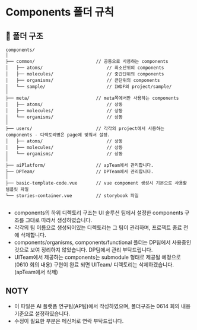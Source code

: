 # Components 폴더 규칙

## 📂 폴더 구조

```
components/
│
├── common/                       // 공통으로 사용하는 components
│   ├── atoms/                        // 최소단위의 components
│   ├── molecules/                    // 중간단위의 components
│   ├── organisms/                    // 큰단위의 components
│   └── sample/                       // IWDF의 project/sample/
│
├── meta/                         // meta쪽에서만 사용하는 components
│   ├── atoms/                        // 상동
│   ├── molecules/                    // 상동
│   └── organisms/                    // 상동
│
├── users/                        // 각각의 project에서 사용하는 components - 디렉토리명은 page에 맞춰서 설정.
│   ├── atoms/                        // 상동
│   ├── molecules/                    // 상동
│   └── organisms/                    // 상동
│
├── aiPlatform/                   // apTeam에서 관리합니다. 
├── DPTeam/                       // DPTeam에서 관리합니다.
│
├── basic-template-code.vue       // vue component 생성시 기본으로 사용할 템플릿 파일 
└── stories-container.vue         // storybook 파일
 
```
- components의 하위 디렉토리 구조는 UI 솔루션 팀에서 설정한 components 구조를 그대로 따라서 생성하였습니다.
- 각각의 팀 이름으로 생성되어있는 디렉토리는 그 팀이 관리하며, 프로젝트 종료 전에 삭제합니다.
- components/organisms, components/functional 폴더는 DP팀에서 사용중인것으로 보여 정리하지 않았습니다. DP팀에서 관리 부탁드립니다.
- UITeam에서 제공하는 components는 submodule 형태로 제공될 예정으로 (0610 회의 내용) 구현이 완료 되면 UITeam/ 디렉토리는 삭제하겠습니다. (apTeam에서 삭제)

## NOTY
- 이 파일은 AI 플랫폼 연구팀(AP팀)에서 작성하였으며, 폴더구조는 0614 회의 내용 기준으로 설정하였습니다.
- 수정이 필요한 부분은 메신저로 연락 부탁드립니다.
